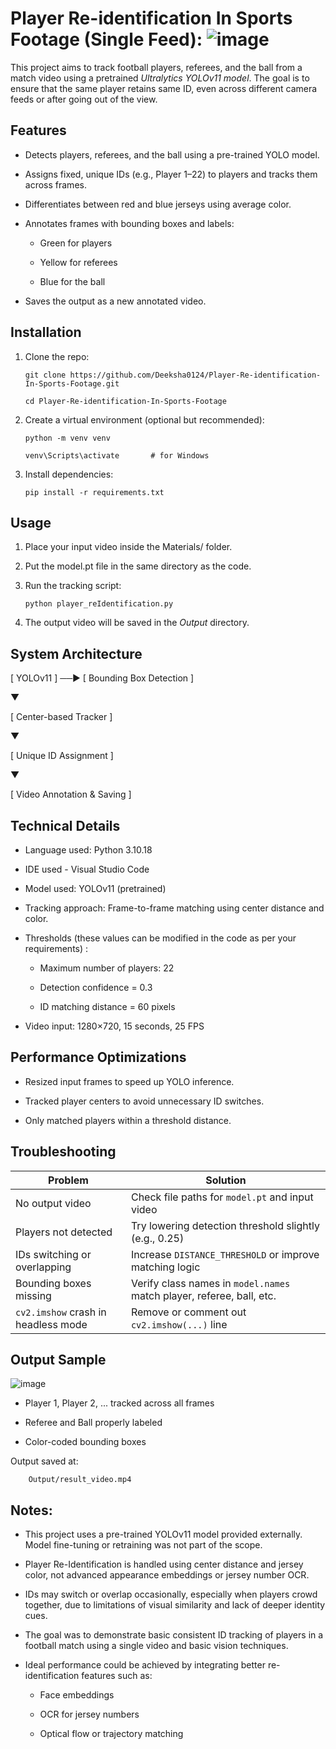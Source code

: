 # Player Re-identification In Sports Footage (Single Feed): ![image](https://github.com/user-attachments/assets/aa56c067-7e7f-4ee3-ba19-b7f2ffa6abb8)

This project aims to track football players, referees, and the ball from a match video using a pretrained *Ultralytics YOLOv11 model*. The goal is to ensure that the same player retains same ID, even across different camera feeds or after going out of the view.


## Features

- Detects players, referees, and the ball using a pre-trained YOLO model.

- Assigns fixed, unique IDs (e.g., Player 1–22) to players and tracks them across frames.

- Differentiates between red and blue jerseys using average color.

- Annotates frames with bounding boxes and labels:

    - Green for players

    - Yellow for referees

    - Blue for the ball

- Saves the output as a new annotated video.


## Installation

1. Clone the repo:

       git clone https://github.com/Deeksha0124/Player-Re-identification-In-Sports-Footage.git
   
       cd Player-Re-identification-In-Sports-Footage


2. Create a virtual environment (optional but recommended):

       python -m venv venv
    
       venv\Scripts\activate       # for Windows
 
3. Install dependencies:
  
       pip install -r requirements.txt



## Usage

1. Place your input video inside the Materials/ folder.

2. Put the model.pt file in the same directory as the code.

3. Run the tracking script:

       python player_reIdentification.py
   
5. The output video will be saved in the *Output* directory.


## System Architecture

[ YOLOv11 ] ──► [ Bounding Box Detection ]
			
   ▼
			
[ Center-based Tracker ]
   
   ▼
			
[ Unique ID Assignment ]

   ▼
			
[ Video Annotation & Saving ]


## Technical Details

- Language used: Python 3.10.18

- IDE used - Visual Studio Code

- Model used: YOLOv11 (pretrained)

- Tracking approach: Frame-to-frame matching using center distance and color.

- Thresholds (these values can be modified in the code as per your requirements) :

    - Maximum number of players: 22

    - Detection confidence = 0.3

    - ID matching distance = 60 pixels

- Video input: 1280×720, 15 seconds, 25 FPS


##  Performance Optimizations

- Resized input frames to speed up YOLO inference.

- Tracked player centers to avoid unnecessary ID switches.

- Only matched players within a threshold distance.

## Troubleshooting

| Problem                          | Solution                                                                 |
|----------------------------------|--------------------------------------------------------------------------|
| No output video                  | Check file paths for `model.pt` and input video                          |
| Players not detected             | Try lowering detection threshold slightly (e.g., 0.25)                   |
| IDs switching or overlapping     | Increase `DISTANCE_THRESHOLD` or improve matching logic                  |
| Bounding boxes missing           | Verify class names in `model.names` match player, referee, ball, etc.   |
| `cv2.imshow` crash in headless mode | Remove or comment out `cv2.imshow(...)` line                          |



## Output Sample

![image](https://github.com/user-attachments/assets/89744aa2-ba29-4bb3-8367-af5eb9633bd1)

- Player 1, Player 2, ... tracked across all frames

- Referee and Ball properly labeled

- Color-coded bounding boxes

Output saved at: 

        Output/result_video.mp4



## Notes:

- This project uses a pre-trained YOLOv11 model provided externally. Model fine-tuning or retraining was not part of the scope.

- Player Re-Identification is handled using center distance and jersey color, not advanced appearance embeddings or jersey number OCR.

- IDs may switch or overlap occasionally, especially when players crowd together, due to limitations of visual similarity and lack of deeper identity cues.

- The goal was to demonstrate basic consistent ID tracking of players in a football match using a single video and basic vision techniques.

- Ideal performance could be achieved by integrating better re-identification features such as:

  - Face embeddings

  - OCR for jersey numbers

  - Optical flow or trajectory matching



